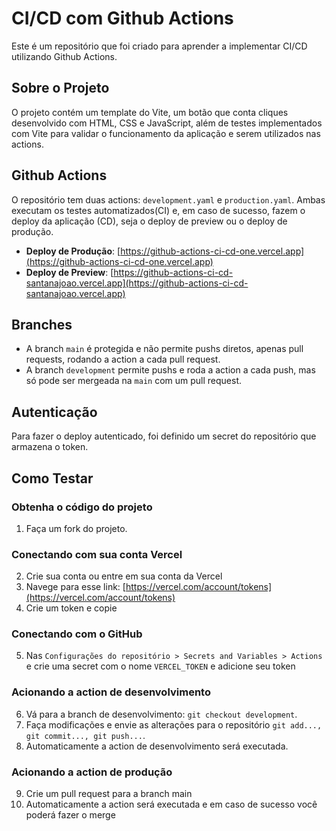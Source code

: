# CI/CD com Github Actions

Este é um repositório que foi criado para aprender a implementar CI/CD utilizando Github Actions. 

## Sobre o Projeto

O projeto contém um template do Vite, um botão que conta cliques desenvolvido com HTML, CSS e JavaScript, além de testes implementados com Vite para validar o funcionamento da aplicação e serem utilizados nas actions.

## Github Actions

O repositório tem duas actions: `development.yaml` e `production.yaml`. Ambas executam os testes automatizados(CI) e, em caso de sucesso, fazem o deploy da aplicação (CD), seja o deploy de preview ou o deploy de produção.

- **Deploy de Produção**: [https://github-actions-ci-cd-one.vercel.app](https://github-actions-ci-cd-one.vercel.app)
- **Deploy de Preview**: [https://github-actions-ci-cd-santanajoao.vercel.app](https://github-actions-ci-cd-santanajoao.vercel.app)

## Branches

- A branch `main` é protegida e não permite pushs diretos, apenas pull requests, rodando a action a cada pull request.
- A branch `development` permite pushs e roda a action a cada push, mas só pode ser mergeada na `main` com um pull request.

## Autenticação

Para fazer o deploy autenticado, foi definido um secret do repositório que armazena o token.

## Como Testar

### Obtenha o código do projeto

1. Faça um fork do projeto.

### Conectando com sua conta Vercel

2. Crie sua conta ou entre em sua conta da Vercel
3. Navege para esse link: [https://vercel.com/account/tokens](https://vercel.com/account/tokens)
4. Crie um token e copie

### Conectando com o GitHub

5. Nas `Configurações do repositório > Secrets and Variables > Actions` e crie uma secret com o nome `VERCEL_TOKEN` e adicione seu token

### Acionando a action de desenvolvimento

6. Vá para a branch de desenvolvimento: `git checkout development`.
7. Faça modificações e envie as alterações para o repositório `git add..., git commit..., git push...`.
8. Automaticamente a action de desenvolvimento será executada.

### Acionando a action de produção

9. Crie um pull request para a branch main
10. Automaticamente a action será executada e em caso de sucesso você poderá fazer o merge

